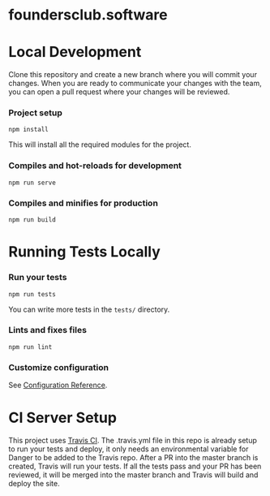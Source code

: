 # foundersclub.software

# Local Development
Clone this repository and create a new branch where you will commit your changes. When you are ready to communicate your changes with the team, you can open a pull request where your changes will be reviewed.

### Project setup
```
npm install
```
This will install all the required modules for the project.

### Compiles and hot-reloads for development
```
npm run serve
```

### Compiles and minifies for production
```
npm run build
```
# Running Tests Locally
### Run your tests
```
npm run tests
```
You can write more tests in the `tests/` directory.

### Lints and fixes files
```
npm run lint
```

### Customize configuration
See [Configuration Reference](https://cli.vuejs.org/config/).

# CI Server Setup
This project uses [Travis CI](https://travis-ci.com/). The .travis.yml file in this repo is already setup to run your tests and deploy, it only needs an environmental variable for Danger to be added to the Travis repo. After a PR into the master branch is created, Travis will run your tests. If all the tests pass and your PR has been reviewed, it will be merged into the master branch and Travis will build and deploy the site.
